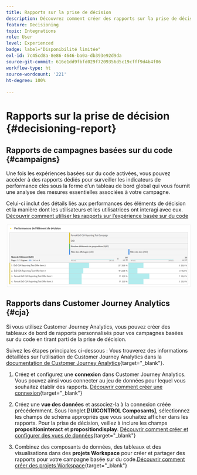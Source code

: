 ```yaml
---
title: Rapports sur la prise de décision
description: Découvrez comment créer des rapports sur la prise de décision.
feature: Decisioning
topic: Integrations
role: User
level: Experienced
badge: label="Disponibilité limitée"
exl-id: 7c45cd8a-8e86-4646-ba0a-db393e92d9da
source-git-commit: 616e1dd9fbfd029f7209356d5c19cfff9d4b4f06
workflow-type: ht
source-wordcount: '221'
ht-degree: 100%

---
```



# Rapports sur la prise de décision {#decisioning-report}

## Rapports de campagnes basées sur du code {#campaigns}

Une fois les expériences basées sur du code activées, vous pouvez accéder à des rapports dédiés pour surveiller les indicateurs de performance clés sous la forme d’un tableau de bord global qui vous fournit une analyse des mesures essentielles associées à votre campagne.

Celui-ci inclut des détails liés aux performances des éléments de décision et la manière dont les utilisateurs et les utilisatrices ont interagi avec eux. [Découvrir comment utiliser les rapports sur l’expérience basée sur du code](../reports/campaign-global-report-cja-code.md)

![](../reports/assets/cja-decisioning-item-performance.png)

## Rapports dans Customer Journey Analytics {#cja}

Si vous utilisez Customer Journey Analytics, vous pouvez créer des tableaux de bord de rapports personnalisés pour vos campagnes basées sur du code en tirant parti de la prise de décision.

Suivez les étapes principales ci-dessous : Vous trouverez des informations détaillées sur l’utilisation de Customer Journey Analytics dans la [documentation de Customer Journey Analytics](https://experienceleague.adobe.com/fr/docs/analytics-platform/using/cja-landing){target="_blank"}.

1. Créez et configurez une **connexion** dans Customer Journey Analytics. Vous pouvez ainsi vous connecter au jeu de données pour lequel vous souhaitez établir des rapports. [Découvrir comment créer une connexion](https://experienceleague.adobe.com/fr/docs/analytics-platform/using/cja-connections/create-connection){target="_blank"}

1. Créez une **vue des données** et associez-la à la connexion créée précédemment. Sous l’onglet **[!UICONTROL Composants]**, sélectionnez les champs de schéma appropriés que vous souhaitez afficher dans les rapports. Pour la prise de décision, veillez à inclure les champs **propositioninteract** et **propositiondisplay**. [Découvrir comment créer et configurer des vues de données](https://experienceleague.adobe.com/fr/docs/analytics-platform/using/cja-dataviews/create-dataview){target="_blank"}

1. Combinez des composants de données, des tableaux et des visualisations dans des **projets Workspace** pour créer et partager des rapports pour votre campagne basée sur du code.[Découvrir comment créer des projets Workspace](https://experienceleague.adobe.com/fr/docs/analytics-platform/using/cja-workspace/build-workspace-project/create-projects){target="_blank"}
